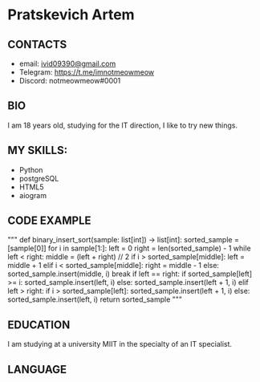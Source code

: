 # Pratskevich Artem

## CONTACTS
* email: ivid09390@gmail.com
* Telegram: https://t.me/imnotmeowmeow
* Discord: notmeowmeow#0001
## BIO
I am 18 years old, studying for the IT direction, I like to try new things.
## MY SKILLS:
* Python
* postgreSQL
* HTML5
* aiogram
## CODE EXAMPLE
"""
def binary_insert_sort(sample: list[int]) -> list[int]:
    sorted_sample = [sample[0]]
    for i in sample[1:]:
        left = 0
        right = len(sorted_sample) - 1
        while left < right:
            middle = (left + right) // 2
            if i > sorted_sample[middle]:
                left = middle + 1
            elif i < sorted_sample[middle]:
                right = middle - 1
            else:
                sorted_sample.insert(middle, i)
                break
        if left == right:
            if sorted_sample[left] >= i:
                sorted_sample.insert(left, i)
            else:
                sorted_sample.insert(left + 1, i)
        elif left > right:
            if i > sorted_sample[left]:
                sorted_sample.insert(left + 1, i)
            else:
                sorted_sample.insert(left, i)
    return sorted_sample
"""
## EDUCATION
I am studying at a university MIIT in the specialty of an IT specialist.
## LANGUAGE